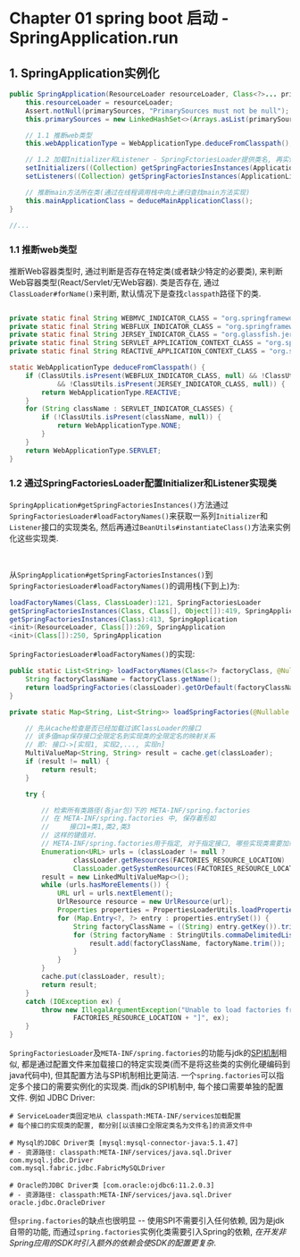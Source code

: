 # Chapter 01 spring boot 启动 - SpringApplication.run


## 1. SpringApplication实例化

```java
public SpringApplication(ResourceLoader resourceLoader, Class<?>... primarySources) {
    this.resourceLoader = resourceLoader;
    Assert.notNull(primarySources, "PrimarySources must not be null");
    this.primarySources = new LinkedHashSet<>(Arrays.asList(primarySources));

    // 1.1 推断web类型
    this.webApplicationType = WebApplicationType.deduceFromClasspath();

    // 1.2 加载Initializer和Listener - SpringFctoriesLoader提供类名, 再实例化
    setInitializers((Collection) getSpringFactoriesInstances(ApplicationContextInitializer.class));
    setListeners((Collection) getSpringFactoriesInstances(ApplicationListener.class));

    // 推断main方法所在类(通过在线程调用栈中向上递归查找main方法实现)
    this.mainApplicationClass = deduceMainApplicationClass();   
}

//...

```
### 1.1 推断web类型

推断Web容器类型时, 通过判断是否存在特定类(或者缺少特定的必要类), 来判断Web容器类型(React/Servlet/无Web容器). 
类是否存在, 通过``ClassLoader#forName()``来判断, 默认情况下是查找``classpath``路径下的类.

```java

private static final String WEBMVC_INDICATOR_CLASS = "org.springframework.web.servlet.DispatcherServlet";
private static final String WEBFLUX_INDICATOR_CLASS = "org.springframework.web.reactive.DispatcherHandler";
private static final String JERSEY_INDICATOR_CLASS = "org.glassfish.jersey.servlet.ServletContainer";
private static final String SERVLET_APPLICATION_CONTEXT_CLASS = "org.springframework.web.context.WebApplicationContext";
private static final String REACTIVE_APPLICATION_CONTEXT_CLASS = "org.springframework.boot.web.reactive.context.ReactiveWebApplicationContext";

static WebApplicationType deduceFromClasspath() {
    if (ClassUtils.isPresent(WEBFLUX_INDICATOR_CLASS, null) && !ClassUtils.isPresent(WEBMVC_INDICATOR_CLASS, null)
            && !ClassUtils.isPresent(JERSEY_INDICATOR_CLASS, null)) {
        return WebApplicationType.REACTIVE;
    }
    for (String className : SERVLET_INDICATOR_CLASSES) {
        if (!ClassUtils.isPresent(className, null)) {
            return WebApplicationType.NONE;
        }
    }
    return WebApplicationType.SERVLET;
}
```

### 1.2 通过SpringFactoriesLoader配置Initializer和Listener实现类

``SpringApplication#getSpringFactoriesInstances()``方法通过``SpringFactoriesLoader#loadFactoryNames()``来获取一系列``Initializer``和``Listener``接口的实现类名, 然后再通过``BeanUtils#instantiateClass()``方法来实例化这些实现类. 

<br/>

从``SpringApplication#getSpringFactoriesInstances()``到``SpringFactoriesLoader#loadFactoryNames()``的调用栈(下到上)为:

```java
loadFactoryNames(Class, ClassLoader):121, SpringFactoriesLoader
getSpringFactoriesInstances(Class, Class[], Object[]):419, SpringApplication
getSpringFactoriesInstances(Class):413, SpringApplication
<init>(ResourceLoader, Class[]):269, SpringApplication
<init>(Class[]):250, SpringApplication
```


``SpringFactoriesLoader#loadFactoryNames()``的实现:
```java
public static List<String> loadFactoryNames(Class<?> factoryClass, @Nullable ClassLoader classLoader) {
    String factoryClassName = factoryClass.getName();
    return loadSpringFactories(classLoader).getOrDefault(factoryClassName, Collections.emptyList());
}

private static Map<String, List<String>> loadSpringFactories(@Nullable ClassLoader classLoader) {

    // 先从cache检查是否已经加载过该ClassLoader的接口
    // 该多值map保存接口全限定名到实现类的全限定名的映射关系
    // 即: 接口->[实现1, 实现2,..., 实现n]
    MultiValueMap<String, String> result = cache.get(classLoader);
    if (result != null) {
        return result;
    }

    try {

        // 检索所有类路径(各jar包)下的 META-INF/spring.factories
        // 在 META-INF/spring.factories 中, 保存着形如
        //     接口1=类1,类2,类3
        // 这样的键值对.
        // META-INF/spring.factories用于指定, 对于指定接口, 哪些实现类需要加载
        Enumeration<URL> urls = (classLoader != null ?
                classLoader.getResources(FACTORIES_RESOURCE_LOCATION) :
                ClassLoader.getSystemResources(FACTORIES_RESOURCE_LOCATION));
        result = new LinkedMultiValueMap<>();
        while (urls.hasMoreElements()) {
            URL url = urls.nextElement();
            UrlResource resource = new UrlResource(url);
            Properties properties = PropertiesLoaderUtils.loadProperties(resource);
            for (Map.Entry<?, ?> entry : properties.entrySet()) {
                String factoryClassName = ((String) entry.getKey()).trim();
                for (String factoryName : StringUtils.commaDelimitedListToStringArray((String) entry.getValue())) {
                    result.add(factoryClassName, factoryName.trim());
                }
            }
        }
        cache.put(classLoader, result);
        return result;
    }
    catch (IOException ex) {
        throw new IllegalArgumentException("Unable to load factories from location [" +
                FACTORIES_RESOURCE_LOCATION + "]", ex);
    }
}
```
``SpringFactoriesLoader``及``META-INF/spring.factories``的功能与jdk的[SPI机制](https://www.jianshu.com/p/3a3edbcd8f24)相似, 都是通过配置文件来加载接口的特定实现类(而不是将这些类的实例化硬编码到java代码中), 但其配置方法与SPI机制相比更简洁. 一个``spring.factories``可以指定多个接口的需要实例化的实现类. 而jdk的SPI机制中, 每个接口需要单独的配置文件. 例如 JDBC Driver:
```properties
# ServiceLoader类固定地从 classpath:META-INF/services加载配置
# 每个接口的实现类的配置, 都分别[以该接口全限定类名为文件名]的资源文件中

# Mysql的JDBC Driver类 [mysql:mysql-connector-java:5.1.47]
# - 资源路径: classpath:META-INF/services/java.sql.Driver
com.mysql.jdbc.Driver
com.mysql.fabric.jdbc.FabricMySQLDriver

# Oracle的JDBC Driver类 [com.oracle:ojdbc6:11.2.0.3]
# - 资源路径: classpath:META-INF/services/java.sql.Driver
oracle.jdbc.OracleDriver

```
但``spring.factories``的缺点也很明显 -- 使用SPI不需要引入任何依赖, 因为是jdk自带的功能, 而通过``spring.factories``实例化类需要引入Spring的依赖, *在开发非Spring应用的SDK时引入额外的依赖会使SDK的配置更复杂*.

